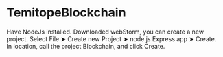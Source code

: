 # TemitopeBlockchain
Have NodeJs installed. Downloaded webStorm, you can create a new project. Select File ➤ Create new Project ➤ node.js Express app ➤ Create. In location, call the project Blockchain, and click Create.
